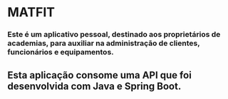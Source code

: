 # MATFIT

### **Este é um aplicativo pessoal, destinado aos proprietários de academias, para auxiliar na administração de clientes, funcionários e equipamentos.**

## **Esta aplicação consome uma API que foi desenvolvida com Java e Spring Boot.**

